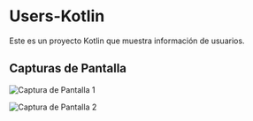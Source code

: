 # Users-Kotlin

Este es un proyecto Kotlin que muestra información de usuarios. 

## Capturas de Pantalla

![Captura de Pantalla 1](https://github.com/Near2k24/Users-Kotlin/assets/165646863/5e19a795-481b-47ac-9c71-6de257ae4270)

![Captura de Pantalla 2](https://github.com/Near2k24/Users-Kotlin/assets/165646863/2416ab41-df6d-4678-9437-32227b6de281)
